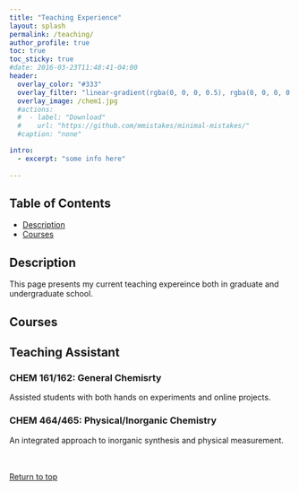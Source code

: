 ```yaml
---
title: "Teaching Experience"
layout: splash
permalink: /teaching/
author_profile: true
toc: true
toc_sticky: true
#date: 2016-03-23T11:48:41-04:00
header:
  overlay_color: "#333"
  overlay_filter: "linear-gradient(rgba(0, 0, 0, 0.5), rgba(0, 0, 0, 0.5))"
  overlay_image: /chem1.jpg
  #actions:
  #  - label: "Download"
  #    url: "https://github.com/mmistakes/minimal-mistakes/"
  #caption: "none"

intro: 
  - excerpt: "some info here"   
   
---
```


## Table of Contents
- [Description](/teaching/#description)<br>
- [Courses](/teaching/#courses)<br>


## Description
This page presents my current teaching expereince both in graduate and undergraduate school. 

## Courses
## Teaching Assistant
### CHEM 161/162: General Chemisrty
Assisted students with both hands on experiments and online projects.
### CHEM 464/465: Physical/Inorganic Chemistry
An integrated approach to inorganic synthesis and physical measurement. 


<br><br>
[Return to top](/teaching/#table-of-contents)
